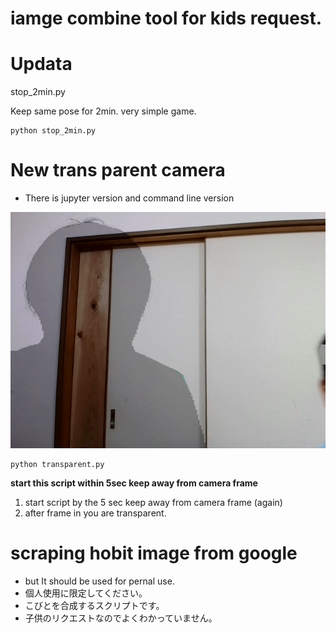 # iamge combine tool for kids request.

# Updata 
stop_2min.py

Keep same pose for 2min. very simple game.
```
python stop_2min.py

```

# New trans parent camera
- There is jupyter version and command line version

![透明](toumin.png)
  
```
python transparent.py

```
**start this script within 5sec keep away from camera frame**
1. start script by the 5 sec keep away from camera frame (again)
2. after frame in you are transparent.

# scraping hobit image from google 
- but It should be used for pernal use.
- 個人使用に限定してください。
- こびとを合成するスクリプトです。
- 子供のリクエストなのでよくわかっていません。
